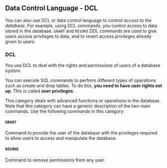 ## **Data Control Language - DCL**

You can also use DCL or data control language *to control access to the database*. For example, using DCL commands, you control access to data stored in the database. `GRANT` and `REVOKE` DDL commands are used to give users access privileges to data, and to revert access privileges already given to users. 

### **DCL**

You use DCL to deal with the rights and permissions of users of a database system.

You can execute SQL commands to perform different types of operations such as create and drop tables. To do this, **you need to have user rights set up**. This is called **user privileges**.

This category deals with advanced functions or operations in the database. Note that this category can have a generic description of the two main commands. Use the following commands in this category:

#### **`GRANT`**

Command to provide the user of the database with the privileges required to allow users to access and manipulate the database. 

#### **`REVOKE`**

Command to remove permissions from any user.
